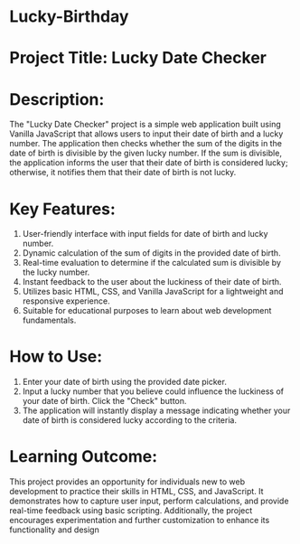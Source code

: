 # Lucky-Birthday
# Project Title: Lucky Date Checker

# Description:
The "Lucky Date Checker" project is a simple web application built using Vanilla JavaScript that allows users to input their date of birth and a lucky number. The application then checks whether the sum of the digits in the date of birth is divisible by the given lucky number. If the sum is divisible, the application informs the user that their date of birth is considered lucky; otherwise, it notifies them that their date of birth is not lucky.

# Key Features:

1) User-friendly interface with input fields for date of birth and lucky number.
2) Dynamic calculation of the sum of digits in the provided date of birth.
3) Real-time evaluation to determine if the calculated sum is divisible by the lucky number.
4) Instant feedback to the user about the luckiness of their date of birth.
5) Utilizes basic HTML, CSS, and Vanilla JavaScript for a lightweight and responsive experience.
6) Suitable for educational purposes to learn about web development fundamentals.

# How to Use:
1) Enter your date of birth using the provided date picker.
2) Input a lucky number that you believe could influence the luckiness of your date of birth.
Click the "Check" button.
3) The application will instantly display a message indicating whether your date of birth is considered lucky according to the criteria.

# Learning Outcome:
This project provides an opportunity for individuals new to web development to practice their skills in HTML, CSS, and JavaScript. It demonstrates how to capture user input, perform calculations, and provide real-time feedback using basic scripting. Additionally, the project encourages experimentation and further customization to enhance its functionality and design
